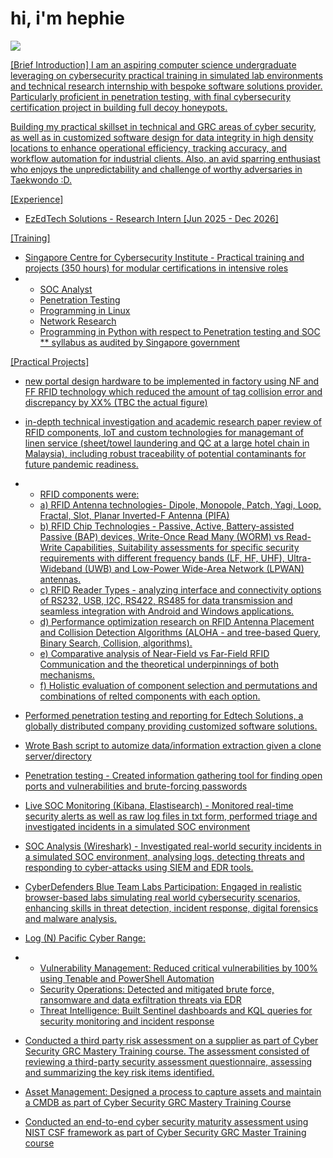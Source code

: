 # hi, i'm hephie
<a href="LINKEDINHERE"><img src="https://img.shields.io/badge/-LinkedIn-blue?style=flat-square&logo=Linkedin&logoColor=white&link=YOUR_LINKEDIN_URL">

[Brief Introduction]
I am an aspiring computer science undergraduate leveraging on cybersecurity practical training in simulated lab environments and technical research internship with bespoke software solutions provider. Particularly proficient in penetration testing, with final cybersecurity certification project in building full decoy honeypots.

Building my practical skillset in technical and GRC areas of cyber security, as well as in customized software design for data integrity in high density locations to enhance operational efficiency, tracking accuracy, and workflow automation for industrial clients. Also, an avid sparring enthusiast who enjoys the unpredictability and challenge of worthy adversaries in Taekwondo :D.


[Experience]
- EzEdTech Solutions - Research Intern [Jun 2025 - Dec 2026]

[Training]
- Singapore Centre for Cybersecurity Institute - Practical training and projects (350 hours) for modular certifications in intensive roles
- + SOC Analyst
  + Penetration Testing
  + Programming in Linux
  + Network Research
  + Programming in Python with respect to Penetration testing and SOC
  ** syllabus as audited by Singapore government


[Practical Projects]
+ new portal design hardware to be implemented in factory using NF and FF RFID technology which reduced the amount of tag collision error and discrepancy by XX% (TBC the actual figure)
+ in-depth technical investigation and academic research paper review of RFID components, IoT and custom technologies for managemant of linen service (sheet/towel laundering and QC at a large hotel chain in Malaysia), including robust traceability of potential contaminants for future pandemic readiness.
+ + RFID components were:
  + a) RFID Antenna technologies- Dipole, Monopole, Patch, Yagi, Loop, Fractal, Slot, Planar Inverted-F Antenna (PIFA)
  + b) RFID Chip Technologies - Passive, Active, Battery-assisted Passive (BAP) devices, Write-Once Read Many (WORM) vs Read-Write Capabilities, Suitability assessments for specific security requirements with different frequency bands (LF, HF, UHF), Ultra-Wideband (UWB) and Low-Power Wide-Area Network (LPWAN) antennas.
  + c) RFID Reader Types - analyzing interface and connectivity options of RS232, USB, I2C, RS422, RS485 for data transmission and seamless integration with Android and Windows applications.
  + d) Performance optimization research on RFID Antenna Placement and Collision Detection Algorithms (ALOHA - and tree-based Query, Binary Search, Collision, algorithms).
  + e) Comparative analysis of Near-Field vs Far-Field RFID Communication and the theoretical underpinnings of both mechanisms.
  + f) Holistic evaluation of component selection and permutations and combinations of relted components with each option.
+ Performed penetration testing and reporting for Edtech Solutions, a globally distributed company providing customized software solutions.

+ Wrote Bash script to automize data/information extraction given a clone server/directory
+ Penetration testing - Created information gathering tool for finding open ports and vulnerabilities and brute-forcing passwords
+ Live SOC Monitoring (Kibana, Elastisearch) - Monitored real-time security alerts as well as raw log files in txt form, performed triage and investigated incidents in a simulated SOC environment
+ SOC Analysis (Wireshark) - Investigated real-world security incidents in a simulated SOC environment, analysing logs, detecting threats and responding to cyber-attacks using SIEM and EDR tools.
+ CyberDefenders Blue Team Labs Participation: Engaged in realistic browser-based labs simulating real world cybersecurity scenarios, enhancing skills in threat detection, incident response, digital forensics and malware analysis.
+ Log (N) Pacific Cyber Range:
+ + Vulnerability Management: Reduced critical vulnerabilities by 100% using Tenable and PowerShell Automation
  + Security Operations: Detected and mitigated brute force, ransomware and data exfiltration threats via EDR
  + Threat Intelligence: Built Sentinel dashboards and KQL queries for security monitoring and incident response
 
+ Conducted a third party risk assessment on a supplier as part of Cyber Security GRC Mastery Training course. The assessment consisted of reviewing a third-party security assessment questionnaire, assessing and summarizing the key risk items identified.
+ Asset Management: Designed a process to capture assets and maintain a CMDB as part of Cyber Security GRC Mastery Training Course
+ Conducted an end-to-end cyber security maturity assessment using NIST CSF framework as part of Cyber Security GRC Master Training course
